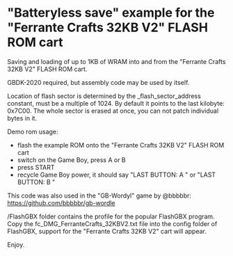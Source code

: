 # "Batteryless save" example for the "Ferrante Crafts 32KB V2" FLASH ROM cart

Saving and loading of up to 1KB of WRAM into and from the "Ferrante Crafts 32KB V2" FLASH ROM cart.

GBDK-2020 required, but assembly code may be used by itself.

Location of flash sector is determined by the _flash_sector_address constant, must be a multiple of 1024.
By default it points to the last kilobyte: 0x7C00. The whole sector is erased at once, you can not patch 
individual bytes in it.

Demo rom usage:
- flash the example ROM onto the "Ferrante Crafts 32KB V2" FLASH ROM cart
- switch on the Game Boy, press A or B
- press START
- recycle Game Boy power, it should say "LAST BUTTON: A " or "LAST BUTTON: B "

This code was also used in the "GB-Wordyl" game by @bbbbbr: https://github.com/bbbbbr/gb-wordle

/FlashGBX folder contains the profile for the popular FlashGBX program. Copy the fc_DMG_FerranteCrafts_32KBV2.txt
file into the config folder of FlashGBX, support for the "Ferrante Crafts 32KB V2" cart will appear.

Enjoy.
